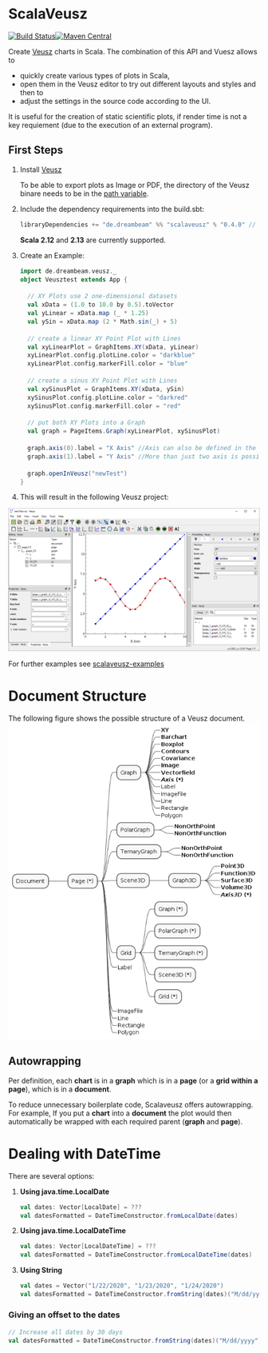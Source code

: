 # ScalaVeusz
[![Build Status](https://travis-ci.org/staeff777/scalaveusz.svg?branch=master)](https://travis-ci.org/staeff777/scalaveusz)[![Maven Central](https://maven-badges.herokuapp.com/maven-central/de.dreambeam/scalaveusz_2.12/badge.svg)](https://maven-badges.herokuapp.com/maven-central/de.dreambeam/scalaveusz_2.12)

Create [Veusz](https://veusz.github.io/) charts in Scala.
The combination of this API and Vuesz allows to 
- quickly create various types of plots in Scala, 
- open them in the Veusz editor to try out different layouts and styles and then to
- adjust the settings in the source code according to the UI.

It is useful for the creation of static scientific plots, if render time is not a key requiement (due to the execution of an external program). 

## First Steps
1. Install [Veusz](https://veusz.github.io/download/)
   
   To be able to export plots as Image or PDF, the directory of the Veusz binare needs to be in the [path variable](https://en.wikipedia.org/wiki/PATH_(variable)). 

2. Include the dependency requirements into the build.sbt:
    ```scala
    libraryDependencies += "de.dreambeam" %% "scalaveusz" % "0.4.0" // version according to Maven Central Badge in the top of this page
    ```
    **Scala 2.12** and **2.13** are currently supported.
    
3. Create an Example:
    
    ```scala
    import de.dreambeam.veusz._
    object Veusztest extends App {
    
      // XY Plots use 2 one-dimensional datasets
      val xData = (1.0 to 10.0 by 0.5).toVector
      val yLinear = xData.map (_ * 1.25)
      val ySin = xData.map (2 * Math.sin(_) + 5)
    
      // create a linear XY Point Plot with Lines
      val xyLinearPlot = GraphItems.XY(xData, yLinear)
      xyLinearPlot.config.plotLine.color = "darkblue"
      xyLinearPlot.config.markerFill.color = "blue"
    
      // create a sinus XY Point Plot with Lines
      val xySinusPlot = GraphItems.XY(xData, ySin)
      xySinusPlot.config.plotLine.color = "darkred"
      xySinusPlot.config.markerFill.color = "red"
    
      // put both XY Plots into a Graph
      val graph = PageItems.Graph(xyLinearPlot, xySinusPlot)
    
      graph.axis(0).label = "X Axis" //Axis can also be defined in the Graph constructor
      graph.axis(1).label = "Y Axis" //More than just two axis is possible
    
      graph.openInVeusz("newTest")
    }
    ```

4. This will result in the following Veusz project:

![Veusz Document](https://raw.githubusercontent.com/staeff777/scalaveusz/master/documentation/example.png)

For further examples see [scalaveusz-examples](https://github.com/staeff777/scalaveusz-examples)

# Document Structure
The following figure shows the possible structure of a Veusz document.
![Excerpt of ScalaVeusz Architecture](documentation/structure.png)


## Autowrapping
Per definition, each **chart** is in a **graph** which is in a **page** (or a **grid within a page**), which is in a **document**. 

To reduce unnecessary boilerplate code, Scalaveusz offers autowrapping. For example, If you put a **chart** into a **document** the plot would then automatically be wrapped with each required parent (**graph** and **page**). 

# Dealing with DateTime

There are several options:

1. **Using java.time.LocalDate**

    ```scala
    val dates: Vector[LocalDate] = ???
    val datesFormatted = DateTimeConstructor.fromLocalDate(dates)
    ```

2. **Using java.time.LocalDateTime**

    ```scala
    val dates: Vector[LocalDateTime] = ???
    val datesFormatted = DateTimeConstructor.fromLocalDateTime(dates)
    ```

3. **Using String**

    ```scala
    val dates = Vector("1/22/2020", "1/23/2020", "1/24/2020")
    val datesFormatted = DateTimeConstructor.fromString(dates)("M/dd/yyyy")
    ```

### Giving an offset to the dates

```scala
// Increase all dates by 30 days
val datesFormatted = DateTimeConstructor.fromString(dates)("M/dd/yyyy")(Map("dd"->30))
```
